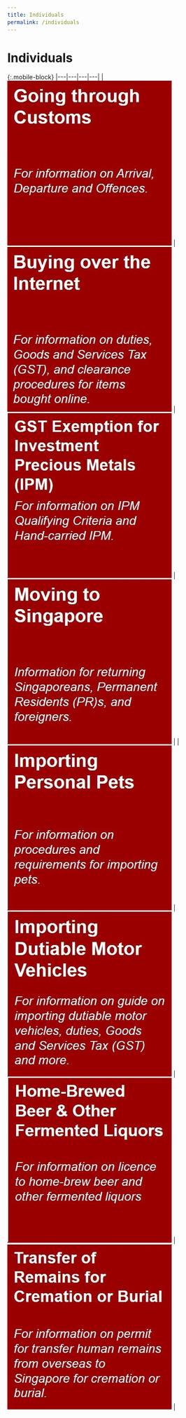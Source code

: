 ```yaml
---
title: Individuals
permalink: /individuals
---
```


# Individuals

{:.mobile-block}
|---|---|---|---|
| [![](/images/individuals/Individuals(1).jpg)](/individuals/going-through-customs/arrivals)  | [![](/images/individuals/Individuals(2).jpg)](/individuals/buying-over-the-internet/)  |  [![](/images/individuals/Individuals(3).jpg)](/individuals/gst-exemption-for-investment-precious-metals/) |  [![](/images/individuals/Individuals(4).jpg)](/individuals/moving-to-singapore/) |
|  [![](/images/individuals/Individuals(5).jpg)](/individuals/importing-personal-pets/) |  [![](/images/individuals/Individuals(6).jpg)](/individuals/importing-dutiable-motor-vehicles/) | [![](/images/individuals/Individuals(7).jpg)](/individuals/home-brewed-beer-and-other-fermented-liquors/)  |  [![](/images/individuals/Individuals(8).jpg)](/individuals/transfer-of-remains-for-cremation-or-burial/) |

